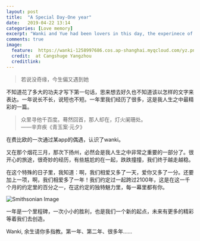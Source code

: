 ```yaml
---
layout: post
title:  "A Special Day-One year"
date:   2019-04-22 13:14
categories: [Love memory]
excerpt: "Wanki and Yue had been lovers in this day, the experinece of this year make us love each other more and more."
comments: true
image:
  feature: 	https://wanki-1258997686.cos.ap-shanghai.myqcloud.com/yz.png
  credit:  at Cangshuge Yangzhou 
  creditlink:
---
```


> 若说没奇缘，今生偏又遇到她<br/> 

不知道花了多大的功夫才写下第一句话，思来想去好久也不知道该以怎样的文字来表达。一年说长不长，说短也不短。一年里我们经历了很多，这是我人生之中最精彩的一篇。<br/> 

> 众里寻他千百度。蓦然回首，那人却在，灯火阑珊处。<br/>       ——辛弃疾《青玉案·元夕》

在费比欧的一次通过某app的偶遇，认识了wanki。<br/>

又在那个烟花三月，那次下扬州，必然会是我人生之中非常之重要的一部分了。很开心的旅途，很奇妙的经历，有些尴尬的在一起，跌跌撞撞，我们终于越走越稳。<br/>

在这个特殊的日子里，我知道：啊，我们相爱又多了一天，爱你又多了一分。还要加上一项，啊，我们相爱多了一年！我们约定过一起跨过2100年，这是在这一千个月的约定里的百分之一，在这约定的独特魅力里，每一幕里都有你。<br/>

![Smithsonian Image](https://wanki-1258997686.cos.ap-shanghai.myqcloud.com/yz.png)

一年是一个里程碑，一次小小的胜利，也是我们一个新的起点，未来有更多的精彩等着我们去创造。<br/>

Wanki, 余生请你多指教。第一年、第二年、很多年……
